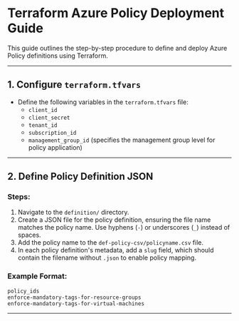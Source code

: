 # Terraform Azure Policy Deployment Guide

This guide outlines the step-by-step procedure to define and deploy Azure Policy definitions using Terraform.

---

## 1. Configure `terraform.tfvars`

- Define the following variables in the `terraform.tfvars` file:
  - `client_id`
  - `client_secret`
  - `tenant_id`
  - `subscription_id`
  - `management_group_id` (specifies the management group level for policy application)

---

## 2. Define Policy Definition JSON

### Steps:
1. Navigate to the `definition/` directory.
2. Create a JSON file for the policy definition, ensuring the file name matches the policy name. Use hyphens (`-`) or underscores (`_`) instead of spaces.
3. Add the policy name to the `def-policy-csv/policyname.csv` file.
4. In each policy definition's metadata, add a `slug` field, which should contain the filename without `.json` to enable policy mapping.

### Example Format:
```csv
policy_ids
enforce-mandatory-tags-for-resource-groups
enforce-mandatory-tags-for-virtual-machines
```
---
